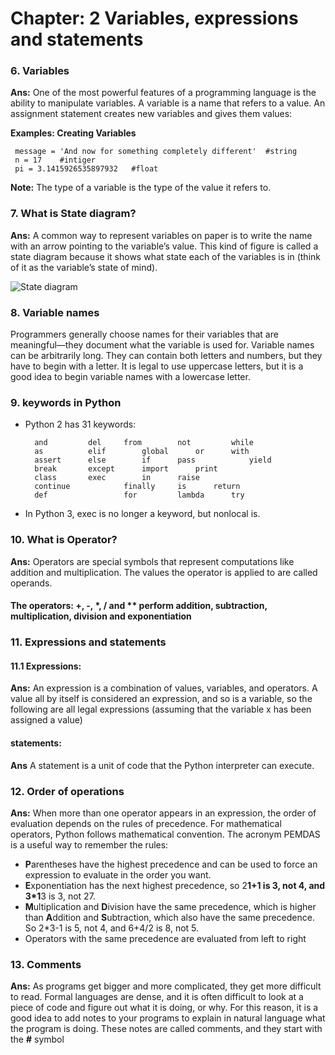 # Chapter: 2 Variables, expressions and statements

### 6. Variables

**Ans:** One of the most powerful features of a programming language is the ability to manipulate variables. A variable is a name that refers to a value.
An assignment statement creates new variables and gives them values:

**Examples: Creating Variables** 

     message = 'And now for something completely different'  #string
     n = 17    #intiger
     pi = 3.1415926535897932   #float
    
**Note:** The type of a variable is the type of the value it refers to.


### 7. What is State diagram?

**Ans:** A common way to represent variables on paper is to write the name with an arrow pointing to the variable’s value. This kind of figure is called a state diagram because it shows what
state each of the variables is in (think of it as the variable’s state of mind).

![State diagram](https://i.imgur.com/8NkLynX.png)

### 8. Variable names 

Programmers generally choose names for their variables that are meaningful—they document what the variable is used for.
Variable names can be arbitrarily long. They can contain both letters and numbers, but they have to begin with a letter. It is legal to use uppercase letters, but it is a good idea to begin variable names with a lowercase letter.

### 9. keywords in Python

+ Python 2 has 31 keywords:


		and			del		from 		not 		while
		as 			elif 		global 		or 		with
		assert 		else 		if 		pass 	        yield
		break 		except 		import 		print
		class 		exec 		in 		raise
		continue 	        finally 	is 		return
		def 		        for 		lambda 		try

+ In Python 3, exec is no longer a keyword, but nonlocal is.


### 10. What is Operator?
**Ans:** Operators are special symbols that represent computations like addition and multiplication. The values the operator is applied to are called operands.

#### The operators: +, -, *, / and ** perform addition, subtraction, multiplication, division and exponentiation


### 11. Expressions and statements
#### 11.1 Expressions:
**Ans:** An expression is a combination of values, variables, and operators. A value all by itself is considered an expression, and so is a variable, so the following are all legal expressions (assuming that the variable x has been assigned a value)

#### statements:
**Ans** A statement is a unit of code that the Python interpreter can execute. 


### 12. Order of operations

**Ans:** When more than one operator appears in an expression, the order of evaluation depends on the rules of precedence. For mathematical operators, Python follows mathematical convention. The acronym PEMDAS is a useful way to remember the rules:

+ **P**arentheses have the highest precedence and can be used to force an expression to evaluate in the order you want. 
+ **E**xponentiation has the next highest precedence, so 2**1+1 is 3, not 4, and 3*1**3 is 3, not 27.
+ **M**ultiplication and **D**ivision have the same precedence, which is higher than **A**ddition and **S**ubtraction, which also have the same precedence. So 2*3-1 is 5, not 4, and 6+4/2 is 8, not 5.
+ Operators with the same precedence are evaluated from left to right


### 13. Comments

**Ans:** As programs get bigger and more complicated, they get more difficult to read. Formal languages are dense, and it is often difficult to look at a piece of code and figure out what it is doing, or why. For this reason, it is a good idea to add notes to your programs to explain in natural language what the program is doing. These notes are called comments, and they start with the **#** symbol




		
